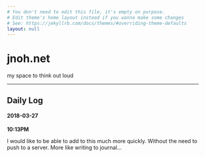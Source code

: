 ```yaml
---
# You don't need to edit this file, it's empty on purpose.
# Edit theme's home layout instead if you wanna make some changes
# See: https://jekyllrb.com/docs/themes/#overriding-theme-defaults
layout: null
---
```


# jnoh.net

my space to think out loud

---

## Daily Log


#### 2018-03-27

**10:13PM**

I would like to be able to add to this much more quickly. Without the need to push to a server. More like writing to journal...
